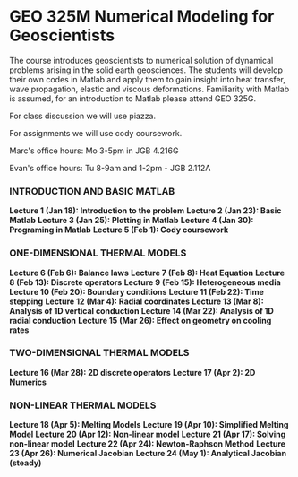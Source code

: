 # GEO 325M Numerical Modeling for Geoscientists

The course introduces geoscientists to numerical solution of dynamical problems arising in the solid earth geosciences. The students will develop their own codes in Matlab and apply them to gain insight into heat transfer, wave propagation, elastic and viscous deformations. Familiarity with Matlab is assumed, for an introduction to Matlab please attend GEO 325G.

For class discussion we will use piazza.

For assignments we will use cody coursework.

Marc's office hours: Mo 3-5pm in JGB 4.216G 

Evan's office hours: Tu 8-9am and 1-2pm - JGB 2.112A

### INTRODUCTION AND BASIC MATLAB

**Lecture 1 (Jan 18): Introduction to the problem**
**Lecture 2 (Jan 23): Basic Matlab**
**Lecture 3 (Jan 25): Plotting in Matlab**
**Lecture 4 (Jan 30): Programing in Matlab**
**Lecture 5 (Feb 1): Cody coursework**

### ONE-DIMENSIONAL THERMAL MODELS
**Lecture 6 (Feb 6): Balance laws**
**Lecture 7 (Feb 8): Heat Equation**
**Lecture 8 (Feb 13): Discrete operators**
**Lecture 9 (Feb 15): Heterogeneous media**
**Lecture 10 (Feb 20): Boundary conditions**
**Lecture 11 (Feb 22): Time stepping**
**Lecture 12 (Mar 4): Radial coordinates**
**Lecture 13 (Mar 8): Analysis of 1D vertical conduction**
**Lecture 14 (Mar 22): Analysis of 1D radial conduction**
**Lecture 15 (Mar 26): Effect on geometry on cooling rates**

### TWO-DIMENSIONAL THERMAL MODELS
**Lecture 16 (Mar 28): 2D discrete operators**
**Lecture 17 (Apr 2): 2D Numerics**

### NON-LINEAR THERMAL MODELS
**Lecture 18 (Apr 5): Melting Models**
**Lecture 19 (Apr 10): Simplified Melting Model**
**Lecture 20 (Apr 12): Non-linear model**
**Lecture 21 (Apr 17): Solving non-linear model**
**Lecture 22 (Apr 24): Newton-Raphson Method**
**Lecture 23 (Apr 26): Numerical Jacobian**
**Lecture 24 (May 1): Analytical Jacobian (steady)**
